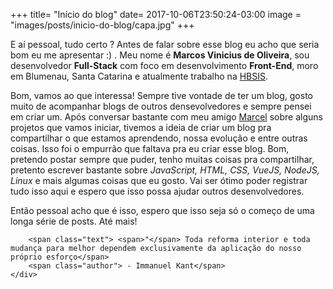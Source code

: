 +++
title= "Início do blog"
date= 2017-10-06T23:50:24-03:00
image = "images/posts/inicio-do-blog/capa.jpg"
+++

E aí pessoal, tudo certo ? Antes de falar sobre esse blog eu acho que seria bom eu me apresentar :) . Meu nome é **Marcos Vinicius de Oliveira**, sou desenvolvedor **Full-Stack** com foco em desenvolvimento **Front-End**, moro em Blumenau, Santa Catarina e atualmente trabalho na [HBSIS](http://hbsis.com.br/). 

Bom, vamos ao que interessa! Sempre tive vontade de ter um blog, gosto muito de acompanhar blogs de outros densevolvedores e sempre pensei em criar um. Após conversar bastante com meu amigo [Marcel](https://marcelzanluca.com.br) sobre alguns projetos que vamos iniciar, tivemos a ideia de criar um blog pra compartilhar o que estamos aprendendo, nossa evolução e entre outras coisas. Isso foi o empurrão que faltava pra eu criar esse blog. Bom, pretendo postar sempre que puder, tenho muitas coisas pra compartilhar, pretento escrever bastante sobre *JavaScript, HTML, CSS, VueJS, NodeJS, Linux* e mais algumas coisas que eu gosto. Vai ser ótimo poder registrar tudo isso aqui e espero que isso possa ajudar outros desenvolvedores. 

Então pessoal acho que é isso, espero que isso seja só o começo de uma longa série de posts. Até mais!

> <div class="phrase"> 
		<span class="text"> <span>"</span> Toda reforma interior e toda mudança para melhor dependem exclusivamente da aplicação do nosso próprio esforço</span>
		<span class="author"> - Immanuel Kant</span>
	</div>